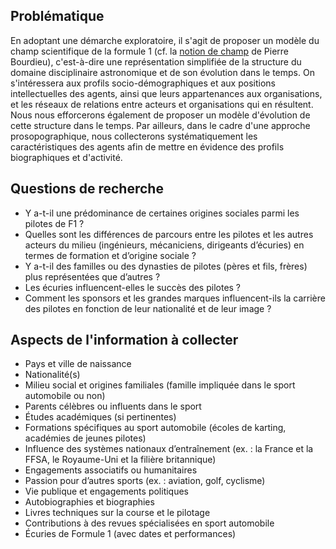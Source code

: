 ## Problématique

En adoptant une démarche exploratoire, il s'agit de proposer un modèle du champ scientifique de la formule 1 (cf. la [notion de champ](https://fr.wikipedia.org/wiki/Champ_(sociologie)) de Pierre Bourdieu), c'est-à-dire une représentation simplifiée de la structure du domaine disciplinaire astronomique et de son évolution dans le temps. On s'intéressera aux profils socio-démographiques et aux positions intellectuelles des agents, ainsi que leurs appartenances aux organisations, et les réseaux de relations entre acteurs et organisations qui en résultent. Nous nous efforcerons également de proposer un modèle d'évolution de cette structure dans le temps. Par ailleurs, dans le cadre d'une approche prosopographique, nous collecterons systématiquement les caractéristiques des agents afin de mettre en évidence des profils biographiques et d'activité.

## Questions de recherche



- Y a-t-il une prédominance de certaines origines sociales parmi les pilotes de F1 ?  
- Quelles sont les différences de parcours entre les pilotes et les autres acteurs du milieu (ingénieurs, mécaniciens, dirigeants d’écuries) en termes de formation et d’origine sociale ?  
- Y a-t-il des familles ou des dynasties de pilotes (pères et fils, frères) plus représentées que d’autres ?
- Les écuries influencent-elles le succès des pilotes ?
- Comment les sponsors et les grandes marques influencent-ils la carrière des pilotes en fonction de leur nationalité et de leur image ?  



## Aspects de l'information à collecter

 
- Pays et ville de naissance  
- Nationalité(s)  
- Milieu social et origines familiales (famille impliquée dans le sport automobile ou non)  
- Parents célèbres ou influents dans le sport   
- Études académiques (si pertinentes)  
- Formations spécifiques au sport automobile (écoles de karting, académies de jeunes pilotes)  
- Influence des systèmes nationaux d’entraînement (ex. : la France et la FFSA, le Royaume-Uni et la filière britannique)  
- Engagements associatifs ou humanitaires  
- Passion pour d’autres sports (ex. : aviation, golf, cyclisme)  
- Vie publique et engagements politiques   
- Autobiographies et biographies  
- Livres techniques sur la course et le pilotage  
- Contributions à des revues spécialisées en sport automobile   
- Écuries de Formule 1 (avec dates et performances)  
 

 
 
